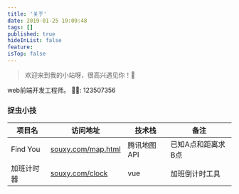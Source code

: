 ```yaml
---
title: '关于'
date: 2019-01-25 19:09:48
tags: []
published: true
hideInList: false
feature: 
isTop: false
---
```

> 欢迎来到我的小站呀，很高兴遇见你！🤝

web前端开发工程师。 
🐧🐧: 123507356

### 捉虫小技
| 项目名 | 访问地址   | 技术栈 | 备注 |
| ----- | --------- | ------ | ------- |
| Find You | <a href="http://souxy.com/map.html" target="_blank">souxy.com/map.html</a> | 腾讯地图API |已知A点和距离求B点|
| 加班计时器  | <a href="http://souxy.com/clock" target="_blank">souxy.com/clock</a>     | vue |加班倒计时工具|

<!-- 
### 专业能力

UI开发能力：html5、css3、less、sass、bootstrap、svg、canvas；

前端构建技术：gulp、swig、webpack、svn、git

框架（库）技术：vue、react、jquery、TypeScript、es567、组件化

服务端技术：Nodejs、Java、SQL、<del>Python、MongoDB、MYSQL</del>

多终端开发：PC、移动端、微信小程序、webapp、Hybird app、响应式设计、无障碍设计、SEO优化

较好的美术设计感、UI重构、动画创意设计与开发实现能力（css3、svg、apng、canvas、webgl）；

较好的金融系统业务理解能力及后端管理系统开发能力；

较好的用户体验设计与开发能力；


### 工作经历

湖北百度 => 企业OA系统及网站系统开发

深圳思迪 => 金融账户及业务系统开发

深圳腾讯 => 互娱游戏平台 & 用户研究系统 & AI工程化建设

深圳平安 => 平安小微商户平台渠道系统开发，以及和一群可爱的人为人民写代码

### 我的爱好
乒乓球、羽毛球、以及众多的小球类运动，游泳爬山可还行，种花草，撸猫撩狗，打王者吃鸡。
 -->

